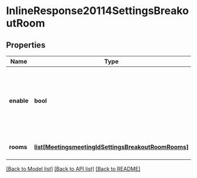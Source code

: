 # InlineResponse20114SettingsBreakoutRoom

## Properties
Name | Type | Description | Notes
------------ | ------------- | ------------- | -------------
**enable** | **bool** | Set this field&#x27;s value to &#x60;true&#x60; to enable the [breakout room pre-assign](https://support.zoom.us/hc/en-us/articles/360032752671-Pre-assigning-participants-to-breakout-rooms#h_36f71353-4190-48a2-b999-ca129861c1f4) option. | [optional] 
**rooms** | [**list[MeetingsmeetingIdSettingsBreakoutRoomRooms]**](MeetingsmeetingIdSettingsBreakoutRoomRooms.md) | Create a room or rooms. | [optional] 

[[Back to Model list]](../README.md#documentation-for-models) [[Back to API list]](../README.md#documentation-for-api-endpoints) [[Back to README]](../README.md)

